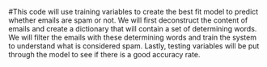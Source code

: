#This code will use training variables to create the best fit model to predict whether emails are spam or not. 
We will first deconstruct the content of emails and create a dictionary that will contain a set of determining words. 
We will filter the emails with these determining words and train the system to understand what is considered spam. 
Lastly, testing variables will be put through the model to see if there is a good accuracy rate. 
